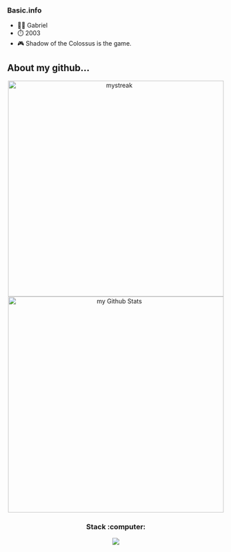 ### Basic.info
<ul>
  <li> 👨‍🦲 Gabriel</li>
  <li> ⏱️ 2003 </li>
  <li> 🎮 Shadow of the Colossus is the game.</li>
</ul>


## About my github...


<div display="inline-block" align="center">
  <img width="500px" src="https://github-readme-streak-stats.herokuapp.com/?user=gabrieldasnevespinheiro&theme=tokyonight" alt="mystreak"/>
  
</div>
<div display="inline-block" align="center">
  <img width="500px" src="https://github-readme-stats.vercel.app/api?username=gabrieldasnevespinheiro&include_all_commits=true&count_private=true&show_icons=true&line_height=20&title_color=2B5BBD&icon_color=1124BB&text_color=A1A1A1&bg_color=0,000000,130F40" alt="my Github Stats"/>
</div>




<h3 align="center">Stack :computer: </h3> 
<div display="inline-block">
<p align="center">
  <a href="https://skillicons.dev">
    <img src="https://skillicons.dev/icons?i=html,css,js,ts,nodejs,react,tailwind,redux,express,mongodb,git,heroku,bash,linux,mysql" />
  </a>
</p>
</div>
